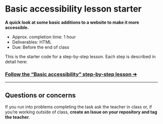 # Basic accessibility lesson starter

**A quick look at some basic additions to a website to make it more accessible.**

- Approx. completion time: 1 hour
- Deliverables: HTML
- Due: Before the end of class

This is the starter code for a step-by-step lesson. Each step is described in detail here:

### [**Follow the “Basic accessibility” step-by-step lesson ➔**](https://learn-the-web.algonquindesign.ca/courses/web-dev-2/basic-accessibility/)

---

## Questions or concerns

If you run into problems completing the task ask the teacher in class or, if you’re working outside of class, **create an Issue on your repository and tag the teacher**.
